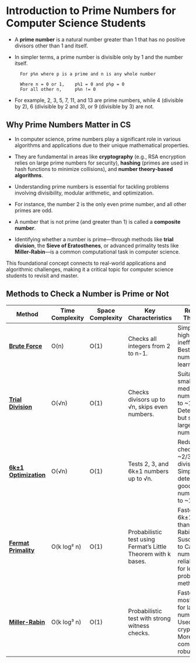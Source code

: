 # Introduction to Prime Numbers for Computer Science Students

- A **prime number** is a natural number greater than 1 that has no positive divisors other than 1 and itself. 

- In simpler terms, a prime number is divisible only by 1 and the number itself. 

        For p%n where p is a prime and n is any whole number
         
        Where n = 0 or 1,    p%1 = 0 and p%p = 0
        For all other n,     p%n != 0
         
- For example, 2, 3, 5, 7, 11, and 13 are prime numbers, while 4 (divisible by 2), 6 (divisible by 2 and 3), or 9 (divisible by 3) are not.

## Why Prime Numbers Matter in CS

- In computer science, prime numbers play a significant role in various algorithms and applications due to their unique mathematical properties. 

- They are fundamental in areas like **cryptography** (e.g., RSA encryption relies on large prime numbers for security), **hashing** (primes are used in hash functions to minimize collisions), and **number theory-based algorithms**. 

- Understanding prime numbers is essential for tackling problems involving divisibility, modular arithmetic, and optimization.


- For instance, the number 2 is the only even prime number, and all other primes are odd. 
- A number that is not prime (and greater than 1) is called a **composite number**. 
- Identifying whether a number is prime—through methods like **trial division**, the **Sieve of Eratosthenes**, or advanced primality tests like **Miller-Rabin**—is a common computational task in computer science.

This foundational concept connects to real-world applications and algorithmic challenges, making it a critical topic for computer science students to revisit and master.

## Methods to Check a Number is Prime or Not


| Method                | Time Complexity | Space Complexity | Key Characteristics | Relevant Thoughts |
|-----------------------|-----------------|------------------|---------------------|-------------------|
| [**Brute Force**](bruteforce.md)       | O(n)            | O(1)             | Checks all integers from 2 to n-1. | Simplest but highly inefficient. Best for small numbers or learning. |
| [**Trial Division**](trialdivision.md)    | O(√n)           | O(1)             | Checks divisors up to √n, skips even numbers. | Suitable for small to medium numbers (up to ~10^6). Deterministic but slow for large numbers. |
| [**6k±1 Optimization**](6k_1opt.md) | O(√n)           | O(1)             | Tests 2, 3, and 6k±1 numbers up to √n. | Reduces checks by ~2/3 vs. trial division. Simple, deterministic, good for numbers up to ~10^9. |
| [**Fermat Primality**](fermat.md)  | O(k log² n)     | O(1)             | Probabilistic test using Fermat’s Little Theorem with k bases. | Faster than 6k±1, simpler than Miller-Rabin. Susceptible to Carmichael numbers, less reliable. Good for learning probabilistic methods. |
| [**Miller-Rabin**](miller-rabin.md)      | O(k log³ n)     | O(1)             | Probabilistic test with strong witness checks. | Fastest and most reliable for large numbers. Used in cryptography. More complex but robust. |
